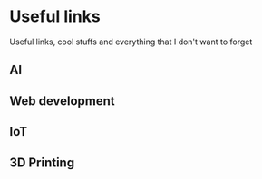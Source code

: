 # Useful links
Useful links, cool stuffs and everything that I don't want to forget

## AI
## Web development
## IoT
## 3D Printing
